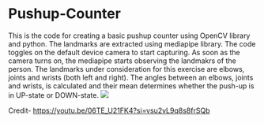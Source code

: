 # Pushup-Counter
This is the code for creating a basic pushup counter using OpenCV library and python. The landmarks are extracted using mediapipe library.
The code toggles on the default device camera to start capturing. As soon as the camera turns on, the mediapipe starts observing the landmakrs of the person.
The landmarks under consideration for this exercise are elbows, joints and wrists (both left and right).
The angles between an elbows, joints and wrists, is calculated and their mean determines whether the push-up is in UP-state or DOWN-state.
<img src="https://www.google.com/url?sa=i&url=https%3A%2F%2Fwww.googblogs.com%2Ftag%2Fmachine-perception%2Fpage%2F2%2F&psig=AOvVaw27l4ZnzsKu0EgEerSlidiA&ust=1643169703126000&source=images&cd=vfe&ved=0CAsQjRxqFwoTCJCC7rqCzPUCFQAAAAAdAAAAABAD">

Credit- https://youtu.be/06TE_U21FK4?si=vsu2vL9q8s8frSQb
